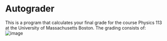 # Autograder
This is a program that calculates your final grade for the course Physics 113 at the University of Massachusetts Boston. The grading consists of:
![image](https://user-images.githubusercontent.com/92064680/170074891-f7f33a90-67d0-4c97-9a54-1e0109893a0e.png)

